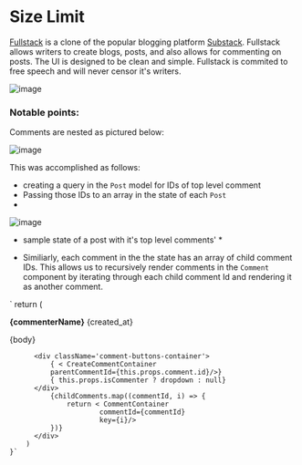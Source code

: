 # Size Limit

[Fullstack](https://fullstack-aa.herokuapp.com/#/) is a clone of the popular blogging platform [Substack](https://substack.com/). Fullstack allows writers to create blogs, posts, and also allows for commenting on posts. The UI is designed to be clean and simple. Fullstack is commited to free speech and will never censor it's writers.

![image](https://user-images.githubusercontent.com/59425912/149536189-4cde2765-2b32-4dc1-a6c5-6ca948d6acda.png)

### Notable points:

Comments are nested as pictured below:

![image](https://user-images.githubusercontent.com/59425912/149536599-ada46624-126e-4b0b-96af-74c7bff0fef3.png)

This was accomplished as follows:
* creating a query in the `Post` model for IDs of top level comment
* Passing those IDs to an array in the state of each `Post`
* 
![image](https://user-images.githubusercontent.com/59425912/149537263-d3ef6aa2-09ee-4691-9d28-beb8a2b64b47.png)
* sample state of a post with it's top level comments' *

* Similiarly, each comment in the the state has an array of child comment IDs. This allows us to recursively render comments in the `Comment` component by iterating through each child comment Id and rendering it as another comment. 

`
     return (
          <div className='comment'>
              <div className='comment-banner-container'>
                  <strong>{commenterName}</strong>
                  <span className='comment-date'>{created_at}</span>
              </div>
              <p>{body}</p>

          <div className='comment-buttons-container'>
              { < CreateCommentContainer 
              parentCommentId={this.props.comment.id}/>}
              { this.props.isCommenter ? dropdown : null}
          </div>         
              {childComments.map((commentId, i) => {
                  return < CommentContainer 
                          commentId={commentId}
                          key={i}/>
              })}
          </div>
        )
    }`











